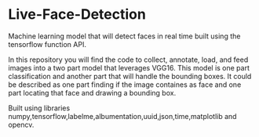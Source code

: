 # Live-Face-Detection
Machine learning model that will detect faces in real time built using the tensorflow function API.

In this repository you will find the code to collect, annotate, load, and feed images into a two part model that leverages VGG16. This model is one part classification and another part that will handle the bounding boxes. It could be described as one part finding if the image containes as face and one part locating that face and drawing a bounding box.  

Built using libraries numpy,tensorflow,labelme,albumentation,uuid,json,time,matplotlib and opencv. 
